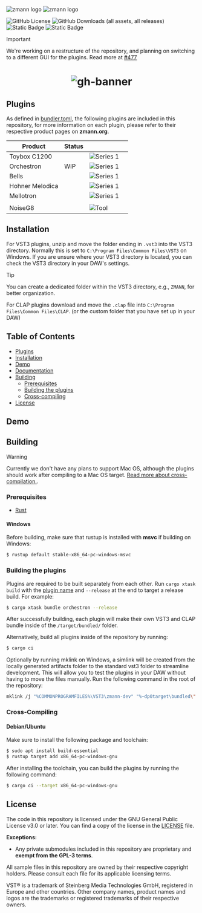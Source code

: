 ![zmann logo](.github/icons/logo-dark.png#gh-dark-mode-only)
![zmann logo](.github/icons/logo-light.png#gh-light-mode-only)

![GitHub License](https://img.shields.io/github/license/zmann-org/zmann?style=for-the-badge&labelColor=000)
![GitHub Downloads (all assets, all releases)](https://img.shields.io/github/downloads/zmann-org/zmann/total?style=for-the-badge&labelColor=000)
![Static Badge](https://img.shields.io/badge/VST3-C90827?style=for-the-badge&logo=steinberg&labelColor=000)
![Static Badge](https://img.shields.io/badge/CLAP-FFFFFF?style=for-the-badge&logo=clap&labelColor=000)
> [!IMPORTANT]  
> We're working on a restructure of the repository, and planning on switching to a different GUI for the plugins. Read more at [#477](https://github.com/zmann-org/zmann/issues/477)

<h1 align="center">

![gh-banner](https://raw.githubusercontent.com/zmann-org/zmann/main/.github/marketing/header-transparent-crop.png)

</h1>



## Plugins
As defined in [bundler.toml](./bundler.toml), the following plugins are included in this repository, for more information on each plugin, please refer to their respective product pages on **zmann.org**.

|Product|Status|||
|---|---|---|---|
|Toybox C1200||![Series 1](https://img.shields.io/badge/Series%202-0072f5?style=for-the-badge)||
|Orchestron|WIP|![Series 1](https://img.shields.io/badge/Series%202-0072f5?style=for-the-badge)||
|Bells||![Series 1](https://img.shields.io/badge/Series%202-0072f5?style=for-the-badge)||
|Hohner Melodica||![Series 1](https://img.shields.io/badge/Series%202-0072f5?style=for-the-badge)||
|Mellotron||![Series 1](https://img.shields.io/badge/Series%202-0072f5?style=for-the-badge)||
|   |   |   |
|NoiseG8||![Tool](https://img.shields.io/badge/DAW%20Tool-orange?style=for-the-badge)||


## Installation

For VST3 plugins, unzip and move the folder ending in `.vst3` into the VST3 directory. Normally this is set to `C:\Program Files\Common Files\VST3` on Windows. If you are unsure where your VST3 directory is located, you can check the VST3 directory in your DAW's settings.

> [!TIP]
> You can create a dedicated folder within the VST3 directory, e.g., `ZMANN`, for better organization.

For CLAP plugins download and move the `.clap` file into `C:\Program Files\Common Files\CLAP`. (or the custom folder that you have set up in your DAW)

## Table of Contents
- [Plugins](#plugins)
- [Installation](#installation)
- [Demo](#demo)
- [Documentation](#documentation)
- [Building](#building)
  - [Prerequisites](#prerequisites)
  - [Building the plugins](#building-the-plugins)
  - [Cross-compiling](#cross-compiling)
- [License](#license)

## Demo


## Building
> [!WARNING]  
> Currently we don't have any plans to support Mac OS, although the plugins should work after compiling to a Mac OS target. [Read more about cross-compilation.](#cross-compiling).
### Prerequisites
- [Rust](https://www.rust-lang.org/tools/install)

#### Windows
Before building, make sure that rustup is installed with **msvc** if building on Windows:
```bash
$ rustup default stable-x86_64-pc-windows-msvc
```

### Building the plugins
Plugins are required to be built separately from each other. Run `cargo xtask build` with the [plugin name](./bundler.toml) and `--release` at the end to target a release build. For example:
```bash
$ cargo xtask bundle orchestron --release
```
After successfully building, each plugin will make their own VST3 and CLAP bundle inside of the `/target/bundled/` folder. 

Alternatively, build all plugins inside of the repository by running:
```bash
$ cargo ci
```

Optionally by running mklink on Windows, a simlink will be created from the locally generated artifacts folder to the standard vst3 folder to streamline development. This will allow you to test the plugins in your DAW without having to move the files manually. Run the following command in the root of the repository:
```bash
mklink /j "%COMMONPROGRAMFILES%\VST3\zmann-dev" "%~dp0target\bundled\"
```

### Cross-Compiling
#### Debian/Ubuntu
Make sure to install the following package and toolchain:
```sh
$ sudo apt install build-essential
$ rustup target add x86_64-pc-windows-gnu
```
After installing the toolchain, you can build the plugins by running the following command:
```bash
$ cargo ci --target x86_64-pc-windows-gnu
```

## License
The code in this repository is licensed under the GNU General Public License v3.0 or later. You can find a copy of the license in the [LICENSE](./LICENSE) file.

**Exceptions:**
<!-- - The crate located in `./crates/common_v2` is licensed under the [MIT License](./crates/common/LICENSE) and is **exempt from the GPL-3 terms** of this repository. -->
- Any private submodules included in this repository are proprietary and **exempt from the GPL-3 terms**.

All sample files in this repository are owned by their respective copyright holders. Please consult each file for its applicable licensing terms.

VST® is a trademark of Steinberg Media Technologies GmbH, registered in Europe and other countries. Other company names, product names and logos are the trademarks or registered trademarks of their respective owners.

